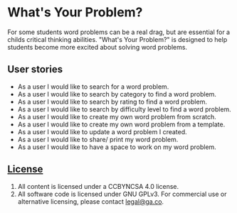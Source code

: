 # What's Your Problem?

For some students word problems can be a real drag, but are essential for a childs critical thinking abilities. "What's Your Problem?" is designed to help students become more excited about solving word problems.

## User stories

- As a user I would like to search for a word problem.
- As a user I would like to search by category to find a word problem.
- As a user I would like to search by rating to find a word problem.
- As a user I would like to search by difficulty level to find a word problem.
- As a user I would like to create my own word problem from scratch.
- As a user I would like to create my own word problem from a template.
- As a user I would like to update a word problem I created.
- As a user I would like to share/ print my word problem.
- As a user I would like to have a space to work on my word problem.



## [License](LICENSE)

1. All content is licensed under a CC­BY­NC­SA 4.0 license.
1. All software code is licensed under GNU GPLv3. For commercial use or
    alternative licensing, please contact legal@ga.co.
